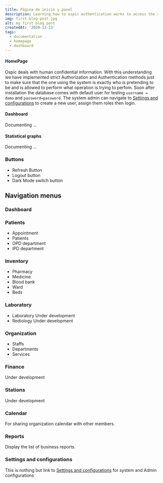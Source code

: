 ```yaml
---
title: Página de inicio y panel
description: Learning how to ospic authentication works to access the system informations
img: first-blog-post.jpg
alt: my first blog post
createdAt: '2020-12-13'
tags:
  - documentation
  - homepage
  - dashboard
---
```


#### HomePage
Ospic deals with human confidential information. With this understanding we have implemented strict Authorization and Authentication methods just to make sure that the one using the system is exactly who is pretending to be and is allowed to perform what operation is trying to perfom. Soon after installation the database comes with default user for testing `username = demo` and `password=password`. The system admin can navigate to [Settings and configurations](/a/#settings-and-configurations) to create a new user, assign them roles then login.

#### Dashboard
Documenting ...


#### Statistical graphs
Documenting ...


### Buttons
 - Refresh Button
 - Logout button
 - Dark Mode switch button


## Navigation menus
### Dashboard
### Patients
  - Appointment
  - Patients
  - OPD department
  - IPD department
### Inventory
  - Pharmacy
  - Medicine 
  - Blood bank
  - Ward 
  - Beds
### Laboratory
  - Laboratory
  Under development
  - Rediology
  Under development
### Organization
 - Staffs 
 - Departments
 - Services
### Finance
  Under development
### Stations
  Under development
### Calendar
  For sharing organization calendar with other members.
### Reports
  Display the list of business reports.
### Settings and configurations
 This is nothing but link to  [Settings and configurations](/a/#settings-and-configurations)  for system and Admin configurations